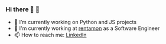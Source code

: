 ### Hi there 👋 🦉


- 🔭 I’m currently working on Python and JS projects
- 🌱 I'm currently working at [rentamon](https://rentamon.com) as a Software Engineer 
- 📫 How to reach me: [LinkedIn](https://www.linkedin.com/in/classiccowl/)

